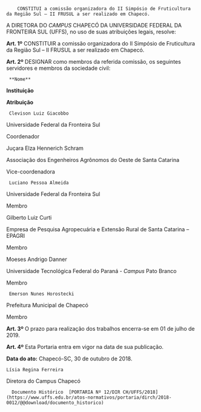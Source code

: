         CONSTITUI a comissão organizadora do II Simpósio de Fruticultura da Região Sul – II FRUSUL a ser realizado em Chapecó.  

A DIRETORA DO *CAMPUS* CHAPECÓ DA UNIVERSIDADE FEDERAL DA FRONTEIRA SUL (UFFS), no uso de suas atribuições legais, resolve:

  

 **Art. 1º** CONSTITUIR a comissão organizadora do II Simpósio de Fruticultura da Região Sul – II FRUSUL a ser realizado em Chapecó.

  

 **Art. 2º** DESIGNAR como membros da referida comissão, os seguintes servidores e membros da sociedade civil:

  

     **Nome**

   **Instituição**

   **Atribuição**

     Clevison Luiz Giacobbo

   Universidade Federal da Fronteira Sul

   Coordenador

      

 Juçara Elza Hennerich Schram

   Associação dos Engenheiros Agrônomos do Oeste de Santa Catarina

    

 Vice-coordenadora

     Luciano Pessoa Almeida

   Universidade Federal da Fronteira Sul

   Membro

      

 Gilberto Luiz Curti

   Empresa de Pesquisa Agropecuária e Extensão Rural de Santa Catarina – EPAGRI

   Membro

      

 Moeses Andrigo Danner

   Universidade Tecnológica Federal do Paraná - *Campus* Pato Branco

   Membro

     Emerson Nunes Horostecki

   Prefeitura Municipal de Chapecó

   Membro

      

 **Art. 3º** O prazo para realização dos trabalhos encerra-se em 01 de julho de 2019.

  

 **Art. 4º** Esta Portaria entra em vigor na data de sua publicação.

   **Data do ato:** Chapecó-SC, 30 de outubro de 2018.   
 

    Lísia Regina Ferreira   
 Diretora do Campus Chapecó 

      Documento Histórico  [PORTARIA Nº 12/DIR CH/UFFS/2018](https://www.uffs.edu.br/atos-normativos/portaria/dirch/2018-0012/@@download/documento_historico)     
      